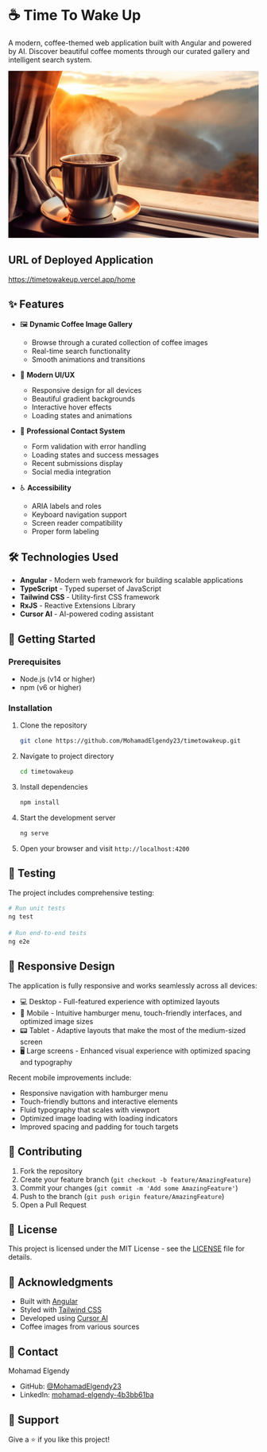 # ☕ Time To Wake Up

A modern, coffee-themed web application built with Angular and powered by AI. Discover beautiful coffee moments through our curated gallery and intelligent search system.

![Coffee App Banner](src/assets/background.png)

## URL of Deployed Application

https://timetowakeup.vercel.app/home

## ✨ Features

- 🖼️ **Dynamic Coffee Image Gallery**

  - Browse through a curated collection of coffee images
  - Real-time search functionality
  - Smooth animations and transitions

- 🎨 **Modern UI/UX**

  - Responsive design for all devices
  - Beautiful gradient backgrounds
  - Interactive hover effects
  - Loading states and animations

- 📱 **Professional Contact System**

  - Form validation with error handling
  - Loading states and success messages
  - Recent submissions display
  - Social media integration

- ♿ **Accessibility**
  - ARIA labels and roles
  - Keyboard navigation support
  - Screen reader compatibility
  - Proper form labeling

## 🛠️ Technologies Used

- **Angular** - Modern web framework for building scalable applications
- **TypeScript** - Typed superset of JavaScript
- **Tailwind CSS** - Utility-first CSS framework
- **RxJS** - Reactive Extensions Library
- **Cursor AI** - AI-powered coding assistant

## 🚀 Getting Started

### Prerequisites

- Node.js (v14 or higher)
- npm (v6 or higher)

### Installation

1. Clone the repository

   ```bash
   git clone https://github.com/MohamadElgendy23/timetowakeup.git
   ```

2. Navigate to project directory

   ```bash
   cd timetowakeup
   ```

3. Install dependencies

   ```bash
   npm install
   ```

4. Start the development server

   ```bash
   ng serve
   ```

5. Open your browser and visit `http://localhost:4200`

## 🧪 Testing

The project includes comprehensive testing:

```bash
# Run unit tests
ng test

# Run end-to-end tests
ng e2e
```

## 📱 Responsive Design

The application is fully responsive and works seamlessly across all devices:

- 💻 Desktop - Full-featured experience with optimized layouts
- 📱 Mobile - Intuitive hamburger menu, touch-friendly interfaces, and optimized image sizes
- 📟 Tablet - Adaptive layouts that make the most of the medium-sized screen
- 🖥️ Large screens - Enhanced visual experience with optimized spacing and typography

Recent mobile improvements include:

- Responsive navigation with hamburger menu
- Touch-friendly buttons and interactive elements
- Fluid typography that scales with viewport
- Optimized image loading with loading indicators
- Improved spacing and padding for touch targets

## 🤝 Contributing

1. Fork the repository
2. Create your feature branch (`git checkout -b feature/AmazingFeature`)
3. Commit your changes (`git commit -m 'Add some AmazingFeature'`)
4. Push to the branch (`git push origin feature/AmazingFeature`)
5. Open a Pull Request

## 📝 License

This project is licensed under the MIT License - see the [LICENSE](LICENSE) file for details.

## 🙏 Acknowledgments

- Built with [Angular](https://angular.io/)
- Styled with [Tailwind CSS](https://tailwindcss.com/)
- Developed using [Cursor AI](https://cursor.sh/)
- Coffee images from various sources

## 👤 Contact

Mohamad Elgendy

- GitHub: [@MohamadElgendy23](https://github.com/MohamadElgendy23)
- LinkedIn: [mohamad-elgendy-4b3bb61ba](https://www.linkedin.com/in/mohamad-elgendy-4b3bb61ba/)

## 🌟 Support

Give a ⭐️ if you like this project!
